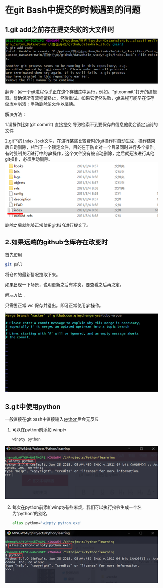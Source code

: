 # 在git Bash中提交的时候遇到的问题

## 1.git add之前存在提交失败的大文件时

<img src="../images/image-20230119182936767.png" alt="image-20230119182936767" style="zoom:80%;margin-left:0px;" />

翻译：另一个git进程似乎正在这个存储库中运行，例如。“gitcommit”打开的编辑器。请确保所有流程请终止，然后重试。如果它仍然失败，git进程可能早在该存储库中崩溃：手动删除该文件以继续。

解决方法：

1.误操作比如(git commit) 直接提交 导致检索不到要保存的信息他就会锁定当前的文件

2.git下的`index.lock`文件，在进行某些比较费时的git操作时自动生成，操作结束后自动删除，相当于一个锁定文件，目的在于防止对一个目录同时进行多个操作。有时强制关闭进行中的git操作，这个文件没有被自动删除，之后就无法进行其他git操作，必须手动删除。
<img src="../images/image-20230119183149200.png" alt="image-20230119183149200" style="zoom:80%;margin-left:0px;" />

删除之后就能够正常使用git指令进行提交了。

## 2.如果远端的github仓库存在改变时

首先使用

```bash
git pull
```

将仓库的最新情况拉取下来。

如果出现一下场景，说明更新之后有冲突，要查看之后再决定。

解决方法：

只需要正常:wq 保存并退出。即可正常使用git操作。

<img src="../images/image-20230119183511386.png" alt="image-20230119183511386" style="zoom:80%;margin-left:0px;" />



## 3.git中使用python

一般直接在git bash中直接输入[python](https://so.csdn.net/so/search?q=python&spm=1001.2101.3001.7020)后会无反应

 

1. 可以在python前添加 winpty

   ```bash
   winpty python
   ```

<img src="../images/image-20230111135757188.png?" alt="image-20230111135757188" style="zoom:80%;margin-left:0px;" />

2. 每次在python前添加winpty有些麻烦，我们可以执行指令生成一个名为“python”的别名

   ```bash
   alias python='winpty python.exe'
   ```

<img src="../images/image-20230111135835029.png?" alt="image-20230111135835029" style="zoom:80%;margin-left:0px;" />







